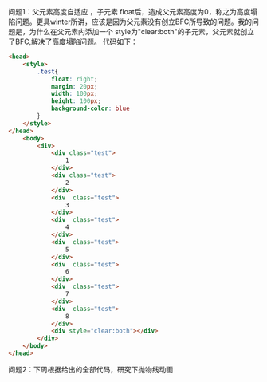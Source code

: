 
问题1：父元素高度自适应 ，子元素 float后，造成父元素高度为0，称之为高度塌陷问题。更具winter所讲，应该是因为父元素没有创立BFC所导致的问题。我的问题是，为什么在父元素内添加一个 style为"clear:both"的子元素，父元素就创立了BFC,解决了高度塌陷问题。
代码如下：
```html
<head>
	<style>
		.test{
			float: right; 
			margin: 20px; 
			width: 100px; 
			height: 100px; 
			background-color: blue
		}
	</style>
</head>
	<body>
		<div>
			<div class="test">
				1
			</div>
			<div class="test">
				2
			</div>
			<div  class="test">
				3
			</div>
			<div  class="test">
				4
			</div>
			<div  class="test">
				5
			</div>
			<div  class="test">
				6
			</div>
			<div  class="test">
				7
			</div>
			<div  class="test">
				8
			</div>
			<div style="clear:both"></div>
		</div>
	</body>
</head>
```


问题2：下周根据给出的全部代码，研究下抛物线动画
